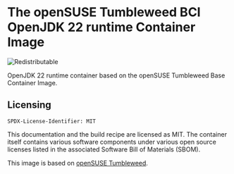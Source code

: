 # The openSUSE Tumbleweed BCI OpenJDK 22 runtime Container Image
![Redistributable](https://img.shields.io/badge/Redistributable-Yes-green)

OpenJDK 22 runtime container based on the openSUSE Tumbleweed Base Container Image.

## Licensing

`SPDX-License-Identifier: MIT`

This documentation and the build recipe are licensed as MIT.
The container itself contains various software components under various open source licenses listed in the associated
Software Bill of Materials (SBOM).

This image is based on [openSUSE Tumbleweed](https://get.opensuse.org/tumbleweed/).
